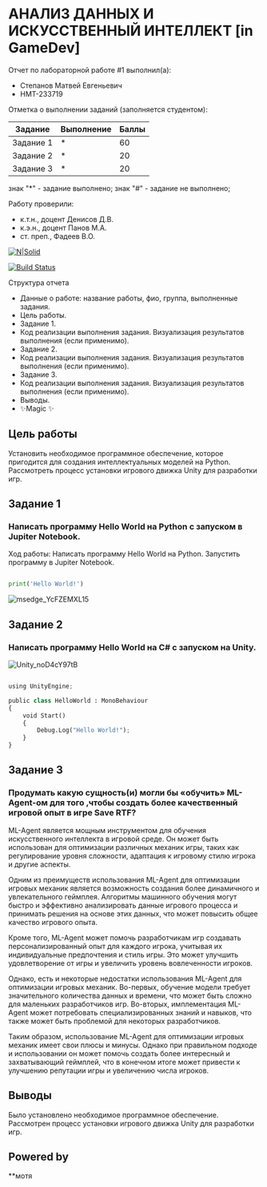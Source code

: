 # АНАЛИЗ ДАННЫХ И ИСКУССТВЕННЫЙ ИНТЕЛЛЕКТ [in GameDev]
Отчет по лабораторной работе #1 выполнил(а):
- Степанов Матвей Евгеньевич
- НМТ-233719


Отметка о выполнении заданий (заполняется студентом):

| Задание | Выполнение | Баллы |
| ------ | ------ | ------ |
| Задание 1 | * | 60 |
| Задание 2 | * | 20 |
| Задание 3 | * | 20 |

знак "*" - задание выполнено; знак "#" - задание не выполнено;

Работу проверили:
- к.т.н., доцент Денисов Д.В.
- к.э.н., доцент Панов М.А.
- ст. преп., Фадеев В.О.

[![N|Solid](https://cldup.com/dTxpPi9lDf.thumb.png)](https://nodesource.com/products/nsolid)

[![Build Status](https://travis-ci.org/joemccann/dillinger.svg?branch=master)](https://travis-ci.org/joemccann/dillinger)

Структура отчета

- Данные о работе: название работы, фио, группа, выполненные задания.
- Цель работы.
- Задание 1.
- Код реализации выполнения задания. Визуализация результатов выполнения (если применимо).
- Задание 2.
- Код реализации выполнения задания. Визуализация результатов выполнения (если применимо).
- Задание 3.
- Код реализации выполнения задания. Визуализация результатов выполнения (если применимо).
- Выводы.
- ✨Magic ✨

## Цель работы
Установить необходимое программное обеспечение, которое пригодится для создания интеллектуальных моделей на Python. Рассмотреть процесс установки игрового движка Unity для разработки игр.


## Задание 1
### Написать программу Hello World на Python с запуском в Jupiter Notebook.
Ход работы:
Написать программу Hello World на Python. Запустить программу в Jupiter Notebook.
```py

print('Hello World!')

```
![msedge_YcFZEMXL15](https://github.com/user-attachments/assets/97d34262-2847-401f-8cbb-97c2fd017868)

## Задание 2
### Написать программу Hello World на C# с запуском на Unity.

![Unity_noD4cY97tB](https://github.com/user-attachments/assets/a66a8a4f-8370-43b4-a0ea-ba8977ccdaa2)


```py

using UnityEngine;

public class HelloWorld : MonoBehaviour
{
    void Start()
    {
        Debug.Log("Hello World!");
    }
}
```

## Задание 3
### Продумать какую сущность(и) могли бы «обучить» ML-Agent-ом для того ,чтобы создать более качественный игровой опыт в игре Save RTF?

ML-Agent является мощным инструментом для обучения искусственного интеллекта в игровой среде. 
Он может быть использован для оптимизации различных механик игры, таких как регулирование уровня сложности, адаптация к игровому стилю игрока и другие аспекты.

Одним из преимуществ использования ML-Agent для оптимизации игровых механик является возможность создания более динамичного и увлекательного геймплея. 
Алгоритмы машинного обучения могут быстро и эффективно анализировать данные игрового процесса и принимать решения на основе этих данных, что может повысить общее качество игрового опыта.

Кроме того, ML-Agent может помочь разработчикам игр создавать персонализированный опыт для каждого игрока, учитывая их индивидуальные предпочтения и стиль игры. 
Это может улучшить удовлетворение от игры и увеличить уровень вовлеченности игроков.

Однако, есть и некоторые недостатки использования ML-Agent для оптимизации игровых механик. 
Во-первых, обучение модели требует значительного количества данных и времени, что может быть сложно для маленьких разработчиков игр. 
Во-вторых, имплементация ML-Agent может потребовать специализированных знаний и навыков, что также может быть проблемой для некоторых разработчиков.

Таким образом, использование ML-Agent для оптимизации игровых механик имеет свои плюсы и минусы. 
Однако при правильном подходе и использовании он может помочь создать более интересный и захватывающий геймплей, что в конечном итоге может привести к улучшению репутации игры и увеличению числа игроков.


## Выводы

Было установлено необходимое программное обеспечение. Рассмотрен процесс установки игрового движка Unity для разработки игр.

## Powered by

**мотя
